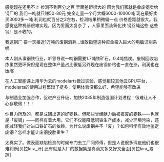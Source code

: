感觉现在还用不上 检测不到百分之百 里面差距很大的   因为我们家就是收废钢卖给钢厂的 我们一吨就只赚50-80元 完全走量一个月大概6000-10000吨 现在最好卖买3000多一吨 利润也就百分之3左右，检测结果稍微偏一点 价格差距就很大。我感觉这种机器很难实现，因为里面太复杂了 ，人家里面装氧化铁 钢丝绳这些  这些钢厂是不收的。

我这钢厂 要一天接近1万吨的废钢消耗…谁敢指望这种资金投入巨大的电脑识别系统

本人刚从事钢铁行业，听领导说一吨钢需要1.7吨铁矿石，0.4吨焦炭。废钢回收冶炼虽然更环保但是现在整体产量占比很低另外现在废钢价格也一直在涨，利润也在压缩

在人工智能课上用华为云的modelarts做过实验，感觉相较其他云GPU平台，modelarts的使用过程繁琐了挺多，使用体验没那么好，希望能够有改进

与制造业加强合作，促进产业升级，加快2035年制造强国计划进程！很难让人不心存敬佩！！！

你目力所及的，都是成团出道的好钢铁。但那些曾经献力后被报废的钢铁——也就是「废钢」——同样有着大用。它们不仅能降低钢铁生产成本，减少环境污染，还能减轻我们对进口铁矿石的依赖。为什么说废钢并不「废」？如何科学有效地鉴定废钢？怎样才能让废钢投胎重生？

太真实了。做表面缺陷检测的时候专门去工厂问师傅，但是人说很多瑕疵他们也很难判断[贝拉kira_汗] 还有就是大厂的数据集是真滴又多又好又全面[贝拉kira_累趴]

